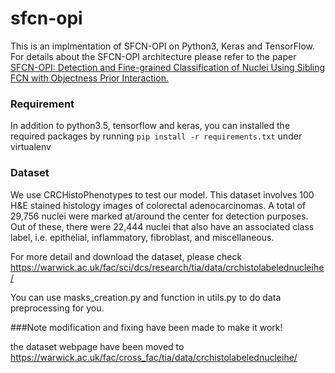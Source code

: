# sfcn-opi
This is an implmentation of SFCN-OPI on Python3, Keras and TensorFlow. 
For details about the SFCN-OPI architecture please refer to the paper [SFCN-OPI: Detection and Fine-grained Classification of Nuclei Using
Sibling FCN with Objectness Prior Interaction.](https://arxiv.org/pdf/1712.08297.pdf)

### Requirement
In addition to python3.5, tensorflow and keras, 
you can installed the required packages by running `pip install -r requirements.txt`
 under virtualenv
 
 
 
 
### Dataset
We use CRCHistoPhenotypes to test our model.
This dataset involves 100 H&E stained histology images of colorectal adenocarcinomas.
 A total of 29,756 nuclei were marked at/around the center for detection purposes. 
 Out of these, there were 22,444 nuclei that also have an associated class label,
 i.e. epithelial, inflammatory, fibroblast, and miscellaneous.
 
 For more detail and download the dataset, please check 
 https://warwick.ac.uk/fac/sci/dcs/research/tia/data/crchistolabelednucleihe/
 
 You can use masks_creation.py and function in utils.py to do data preprocessing for you.
 
 
 ###Note
 modification and fixing have been made to make it work!
 
 the dataset webpage have been moved to https://warwick.ac.uk/fac/cross_fac/tia/data/crchistolabelednucleihe/
 